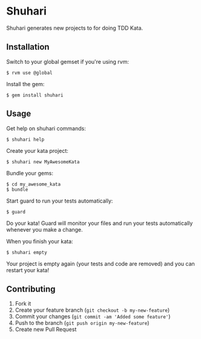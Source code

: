 # Shuhari

Shuhari generates new projects to for doing TDD Kata.

## Installation

Switch to your global gemset if you're using rvm:

    $ rvm use @global

Install the gem:

    $ gem install shuhari

## Usage

Get help on shuhari commands:

    $ shuhari help

Create your kata project:

    $ shuhari new MyAwesomeKata

Bundle your gems:

    $ cd my_awesome_kata
    $ bundle

Start guard to run your tests automatically:

    $ guard

Do your kata! Guard will monitor your files and run your tests automatically
whenever you make a change.

When you finish your kata:

    $ shuhari empty

Your project is empty again (your tests and code are removed) and you can
restart your kata!

## Contributing

1. Fork it
2. Create your feature branch (`git checkout -b my-new-feature`)
3. Commit your changes (`git commit -am 'Added some feature'`)
4. Push to the branch (`git push origin my-new-feature`)
5. Create new Pull Request
